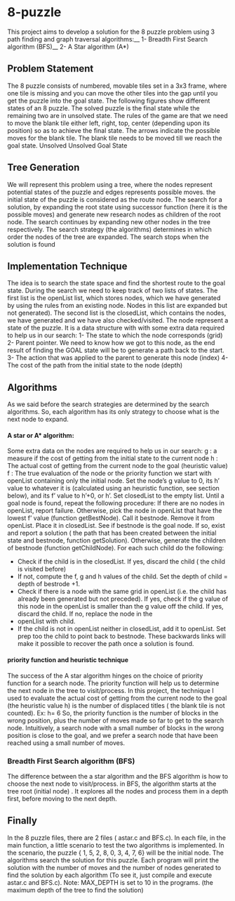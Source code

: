 # 8-puzzle

This project aims to develop a solution for the 8 puzzle problem using 3 path finding and graph traversal algorithms:__
1- Breadth First Search algorithm (BFS)__
2- A Star algorithm (A*)

## Problem Statement
The 8 puzzle consists of numbered, movable tiles set in a 3x3 frame, where one tile is missing and you can move the other tiles into the gap until you get the puzzle into the goal state. The following figures show different states of an 8 puzzle. The solved puzzle is the final state while the remaining two are in unsolved state. The rules of the game are that we need to move the blank tile either left, right, top, center (depending upon its position) so as to achieve the final state. The arrows indicate the possible moves for the blank tile. The blank tile needs to be moved till we reach the goal state.
Unsolved Unsolved Goal State
   
## Tree Generation

We will represent this problem using a tree, where the nodes represent potential states of the puzzle and edges represents possible moves. the initial state of the puzzle is considered as the route node. The search for a solution, by expanding the root state using successor function (here it is the possible moves) and generate new research nodes as children of the root node. The search continues by expanding new other nodes in the tree respectively. The search strategy (the algorithms) determines in which order the nodes of the tree are expanded. The search stops when the solution is found

## Implementation Technique

The idea is to search the state space and find the shortest route to the goal state. 
During the search we need to keep track of two lists of states. The first list is the openList list, which stores nodes, which we have generated by using the rules from an existing node. Nodes in this list are expanded but not generated). The second list is the closedList, which contains the nodes, we have generated and we have also checked/visited.
The node represent a state of the puzzle. It is a data structure with with some extra data required to help us in our search:
1- The state to which the node corresponds (grid)
2- Parent pointer. We need to know how we got to this node, as the end result of finding the
GOAL state will be to generate a path back to the start.
3- The action that was applied to the parent to generate this node (index) 4- The cost of the path from the initial state to the node (depth)

## Algorithms

As we said before the search strategies are determined by the search algorithms. So, each algorithm has its only strategy to choose what is the next node to expand.

#### A star or A* algorithm:

Some extra data on the nodes are required to help us in our search:
g : a measure if the cost of getting from the initial state to the current node
h : The actual cost of getting from the current node to the goal (heuristic value) f : The true evaluation of the node or the priority function
we start with openList containing only the initial node. Set the node’s g value to 0, its h’ value to whatever it is (calculated using an heuristic function, see section below), and its f’ value to h’+0, or h’. Set closedList to the empty list. 
Until a goal node is found, repeat the following procedure:
If there are no nodes in openList, report failure. Otherwise, pick the node in openList that have the lowest f’ value (function getBestNode). Call it bestnode. Remove it from openList. Place it in closedList. See if bestnode is the goal node. If so, exist and report a solution ( the path that has been created between the initial state and bestnode, function getSolution). Otherwise, generate the children of bestnode (function getChildNode). For each such child do the following:
- Check if the child is in the closedList. If yes, discard the child ( the child is visited before)
- If not, compute the f, g and h values of the child. Set the depth of child = depth of bestrode
+1.
 - Check if there is a node with the same grid in openList (i.e. the child has already been generated but not preceded). If yes, check if the g value of this node in the openList is smaller than the g value off the child. If yes, discard the child. If no, replace the node in the
- openLlist with child.
- If the child is not in openList neither in closedList, add it to openList.
Set prep too the child to point back to bestnode. These backwards links will make it possible to recover the path once a solution is found.

#### priority function and heuristic technique

The success of the A star algorithm hinges on the choice of priority function for a search node. The priority function will help us to determine the next node in the tree to visit/process.
In this project, the technique I used to evaluate the actual cost of getting from the current node to the goal (the heuristic value h) is the number of displaced titles ( the blank tile is not counted). Ex:
h= 6
So, the priority function is the number of blocks in the wrong position, plus the number of moves made so far to get to the search node. Intuitively, a search node with a small number of blocks in the wrong position is close to the goal, and we prefer a search node that have been reached using a small number of moves.

### Breadth First Search algorithm (BFS)

The difference between the a star algorithm and the BFS algorithm is how to choose the next node to visit/process. in BFS, the algorithm starts at the tree root (initial node) . It explores all the nodes and process them in a depth first, before moving to the next depth.

## Finally
In the 8 puzzle files, there are 2 files ( astar.c and BFS.c). In each file, in the main function, a little scenario to test the two algorithms is implemented. In the scenario, the puzzle { 1, 5, 2, 8, 0, 3, 4, 7, 6} will be the initial node. The algorithms search the solution for this puzzle. Each program will print the solution with the number of moves and the number of nodes generated to find the solution by each algorithm (To see it, just compile and execute astar.c and BFS.c).
Note: MAX_DEPTH is set to 10 in the programs. (the maximum depth of the tree to find the solution)


